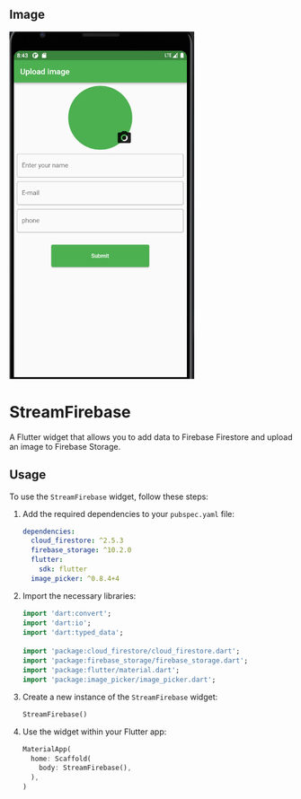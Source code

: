 ## Image

![Alt Text](/lib/image.jpg)

# StreamFirebase

A Flutter widget that allows you to add data to Firebase Firestore and upload an image to Firebase Storage.

## Usage

To use the `StreamFirebase` widget, follow these steps:

1. Add the required dependencies to your `pubspec.yaml` file:

    ```yaml
    dependencies:
      cloud_firestore: ^2.5.3
      firebase_storage: ^10.2.0
      flutter:
        sdk: flutter
      image_picker: ^0.8.4+4
    ```

2. Import the necessary libraries:

    ```dart
    import 'dart:convert';
    import 'dart:io';
    import 'dart:typed_data';

    import 'package:cloud_firestore/cloud_firestore.dart';
    import 'package:firebase_storage/firebase_storage.dart';
    import 'package:flutter/material.dart';
    import 'package:image_picker/image_picker.dart';
    ```

3. Create a new instance of the `StreamFirebase` widget:

    ```dart
    StreamFirebase()
    ```

4. Use the widget within your Flutter app:

    ```dart
    MaterialApp(
      home: Scaffold(
        body: StreamFirebase(),
      ),
    )
    ```





